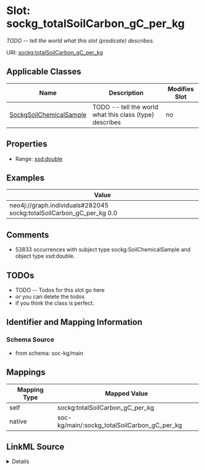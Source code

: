 

# Slot: sockg_totalSoilCarbon_gC_per_kg


_TODO -- tell the world what this slot (predicate) describes._





URI: [sockg:totalSoilCarbon_gC_per_kg](http://www.semanticweb.org/sockg/ontologies/2024/0/soil-carbon-ontology/totalSoilCarbon_gC_per_kg)



<!-- no inheritance hierarchy -->





## Applicable Classes

| Name | Description | Modifies Slot |
| --- | --- | --- |
| [SockgSoilChemicalSample](../classes/SockgSoilChemicalSample.md) | TODO -- tell the world what this class (type) describes |  no  |







## Properties

* Range: [xsd:double](http://www.w3.org/2001/XMLSchema#double)






## Examples

| Value |
| --- |
| neo4j://graph.individuals#282045 sockg:totalSoilCarbon_gC_per_kg 0.0 |

## Comments

* 53833 occurrences with subject type sockg:SoilChemicalSample and object type xsd:double.

## TODOs

* TODO -- Todos for this slot go here
* or you can delete the todos
* if you think the class is perfect.

## Identifier and Mapping Information







### Schema Source


* from schema: soc-kg/main




## Mappings

| Mapping Type | Mapped Value |
| ---  | ---  |
| self | sockg:totalSoilCarbon_gC_per_kg |
| native | soc-kg/main/:sockg_totalSoilCarbon_gC_per_kg |




## LinkML Source

<details>
```yaml
name: sockg_totalSoilCarbon_gC_per_kg
description: TODO -- tell the world what this slot (predicate) describes.
todos:
- TODO -- Todos for this slot go here
- or you can delete the todos
- if you think the class is perfect.
comments:
- 53833 occurrences with subject type sockg:SoilChemicalSample and object type xsd:double.
examples:
- value: neo4j://graph.individuals#282045 sockg:totalSoilCarbon_gC_per_kg 0.0
from_schema: soc-kg/main
rank: 1000
slot_uri: sockg:totalSoilCarbon_gC_per_kg
alias: sockg_totalSoilCarbon_gC_per_kg
domain_of:
- sockg_SoilChemicalSample
range: double

```
</details>